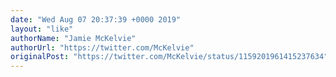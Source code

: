 ```yaml
---
date: "Wed Aug 07 20:37:39 +0000 2019"
layout: "like"
authorName: "Jamie McKelvie"
authorUrl: "https://twitter.com/McKelvie"
originalPost: "https://twitter.com/McKelvie/status/1159201961415237634"
---
```

